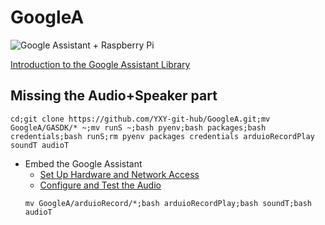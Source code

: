 # GoogleA

![Google Assistant + Raspberry Pi](https://cdn.instructables.com/FJ5/M95M/JD0KD411/FJ5M95MJD0KD411.LARGE.jpg)

[Introduction to the Google Assistant Library](https://developers.google.com/assistant/sdk/guides/library/python/)
## Missing the Audio+Speaker part
```
cd;git clone https://github.com/YXY-git-hub/GoogleA.git;mv GoogleA/GASDK/* ~;mv runS ~;bash pyenv;bash packages;bash credentials;bash runS;rm pyenv packages credentials arduioRecordPlay soundT audioT
```
* Embed the Google Assistant
  * [Set Up Hardware and Network Access](https://developers.google.com/assistant/sdk/guides/library/python/embed/setup?hardware=rpi)
  * [Configure and Test the Audio](https://developers.google.com/assistant/sdk/guides/library/python/embed/audio)
  ```
  mv GoogleA/arduioRecord/*;bash arduioRecordPlay;bash soundT;bash audioT
  ```
